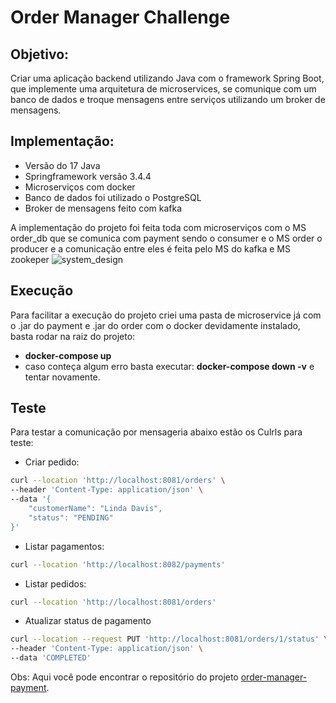 # Order Manager Challenge

## Objetivo: 
 Criar uma aplicação backend utilizando Java com o framework Spring Boot, que implemente uma arquitetura de microservices, se comunique com um banco de dados e troque mensagens entre serviços utilizando um broker de mensagens.

## Implementação:
- Versão do 17 Java
- Springframework versão 3.4.4
- Microserviços com docker
- Banco de dados foi utilizado o PostgreSQL
- Broker de mensagens feito com kafka

A implementação do projeto foi feita toda com microserviços com o MS order_db que se comunica com payment sendo o consumer e o MS order o producer e a comunicação entre eles é feita pelo MS do kafka e MS zookeper
![system_design](https://github.com/user-attachments/assets/5369de12-fd11-44b7-8b72-ec07d1df5647)

## Execução
Para facilitar a execução do projeto criei uma pasta de microservice já com o .jar do payment e .jar do order
com o docker devidamente instalado, basta rodar na raiz do projeto:
- **docker-compose up**
- caso conteça algum erro basta executar:
**docker-compose down -v**
e tentar novamente.

## Teste
Para testar a comunicação por mensageria abaixo estão os Culrls para teste:
- Criar pedido:
```bash
curl --location 'http://localhost:8081/orders' \
--header 'Content-Type: application/json' \
--data '{
    "customerName": "Linda Davis",
    "status": "PENDING"
}'
```
- Listar pagamentos:
```bash
curl --location 'http://localhost:8082/payments'
```
- Listar pedidos:
```bash
curl --location 'http://localhost:8081/orders'
```
- Atualizar status de pagamento
```bash
curl --location --request PUT 'http://localhost:8081/orders/1/status' \
--header 'Content-Type: application/json' \
--data 'COMPLETED'
```
Obs: Aqui você pode encontrar o repositório do projeto [order-manager-payment](https://github.com/AnselmoAlvesJunior/order-manager-payment).
